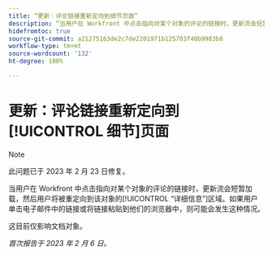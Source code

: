 ```yaml
---
title: “更新：评论链接重新定向到细节页面”
description: “当用户在 Workfront 中点击指向对某个对象的评论的链接时，更新流会短暂加载，然后用户将被重定向到该对象的“详细信息”区域。如果用户单击电子邮件中的链接或将链接粘贴到他们的浏览器中，则可能会发生这种情况。”
hidefromtoc: true
source-git-commit: a21275163de2c7de2201971b125703f40b9983b8
workflow-type: tm+mt
source-wordcount: '132'
ht-degree: 100%

---
```



# 更新：评论链接重新定向到[!UICONTROL 细节]页面

>[!NOTE]
>
>此问题已于 2023 年 2 月 23 日修复。

当用户在 Workfront 中点击指向对某个对象的评论的链接时，更新流会短暂加载，然后用户将被重定向到该对象的[!UICONTROL “详细信息”]区域。如果用户单击电子邮件中的链接或将链接粘贴到他们的浏览器中，则可能会发生这种情况。

这目前仅影响文档对象。

_首次报告于 2023 年 2 月 6 日。_


